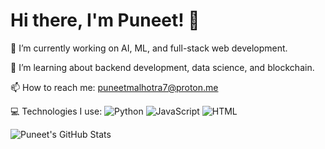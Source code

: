 # Hi there, I'm Puneet! 👋

🔭 I’m currently working on AI, ML, and full-stack web development.

🌱 I’m learning about backend development, data science, and blockchain.

📫 How to reach me: puneetmalhotra7@proton.me

💻 Technologies I use:
![Python](https://img.shields.io/badge/-Python-blue)
![JavaScript](https://img.shields.io/badge/-JavaScript-yellow)
![HTML](https://img.shields.io/badge/-HTML5-red)


![Puneet's GitHub Stats](https://github-readme-stats.vercel.app/api?username=PMX078&show_icons=true&theme=radical)


